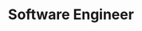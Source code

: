 ---
title: "Software Engineer"
company: "Cisco"
period: "June 2024 - present"
description:
- As part of the development team, I focus on creating and enhancing Terraform and Ansible code, along with improving cloud infrastructure and testing frameworks. My key responsibilities include
  Developing and deploying AWS EC2 testbeds using Terraform for scalable and reliable environments.
  Automating configuration management with Ansible.
  Improving the Cypress testing suite for better test coverage and faster feedback.
  Working on Cisco Secure Access deployments and optimizations.
  Utilizing Docker and Jenkins for streamlined deployment processes.
tags: 
    - Cypress
    - Python
    - Jenkins
    - Docker
    - AWS
    - Linux
---